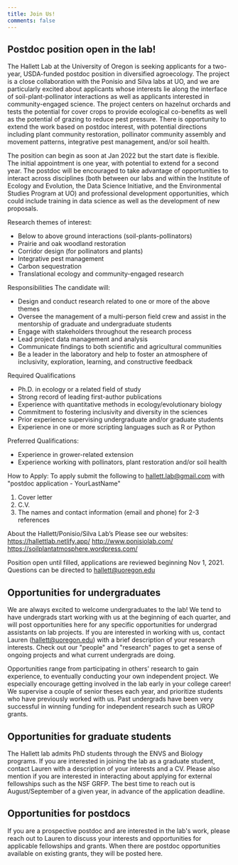 ```yaml
---
title: Join Us!
comments: false
---
```


## Postdoc position open in the lab! 
The Hallett Lab at the University of Oregon is seeking applicants for a two-year, USDA-funded postdoc position in diversified agroecology. The project is a close collaboration with the Ponisio and Silva labs at UO, and we are particularly excited about applicants whose interests lie along the interface of soil-plant-pollinator interactions as well as applicants interested in community-engaged science. The project centers on hazelnut orchards and tests the potential for cover crops to provide ecological co-benefits as well as the potential of grazing to reduce pest pressure. There is opportunity to extend the work based on postdoc interest, with potential directions including plant community restoration, pollinator community assembly and movement patterns, integrative pest management, and/or soil health. 

The position can begin as soon at Jan 2022 but the start date is flexible. The initial appointment is one year, with potential to extend for a second year. The postdoc will be encouraged to take advantage of opportunities to interact across disciplines (both between our labs and within the Institute of Ecology and Evolution, the Data Science Initiative, and the Environmental Studies Program at UO) and professional development opportunities, which could include training in data science as well as the development of new proposals.

Research themes of interest: 
- Below to above ground interactions (soil-plants-pollinators)  
- Prairie and oak woodland restoration  
- Corridor design (for pollinators and plants)  
- Integrative pest management   
- Carbon sequestration  
- Translational ecology and community-engaged research  

Responsibilities
The candidate will:
- Design and conduct research related to one or more of the above themes   
-	Oversee the management of a multi-person field crew and assist in the mentorship of graduate and undergraduate students  
- Engage with stakeholders throughout the research process   
-	Lead project data management and analysis  
-	Communicate findings to both scientific and agricultural communities  
- Be a leader in the laboratory and help to foster an atmosphere of inclusivity, exploration, learning, and constructive feedback  

Required Qualifications
- Ph.D. in ecology or a related field of study  
- Strong record of leading first-author publications  
-	Experience with quantitative methods in ecology/evolutionary biology  
-	Commitment to fostering inclusivity and diversity in the sciences  
-	Prior experience supervising undergraduate and/or graduate students  
-	Experience in one or more scripting languages such as R or Python  

Preferred Qualifications:
-	Experience in grower-related extension  
-	Experience working with pollinators, plant restoration and/or soil health  


How to Apply:
To apply submit the following to hallett.lab@gmail.com 
with "postdoc application - YourLastName"

1) Cover letter
2) C.V.
3) The names and contact information (email and phone) for 2-3 references

About the Hallett/Ponisio/Silva Lab’s
Please see our websites:
https://hallettlab.netlify.app/
http://www.ponisiolab.com/
https://soilplantatmosphere.wordpress.com/

Position open until filled, applications are reviewed beginning Nov 1, 2021. Questions can be directed to hallett@uoregon.edu


## Opportunities for undergraduates
We are always excited to welcome undergraduates to the lab! We tend to have undergrads start working with us at the beginning of each quarter, and will post opportunities here for any specific opportunities for undergrad assistants on lab projects. If you are interested in working with us, contact Lauren (hallett@uoregon.edu) with a brief description of your research interests. Check out our "people" and "research" pages to get a sense of ongoing projects and what current undergrads are doing.

Opportunities range from participating in others' research to gain experience, to eventually conducting your own independent project. We especially encourage getting involved in the lab early in your college career! We supervise a couple of senior theses each year, and prioritize students who have previously worked with us. Past undergrads have been very successful in winning funding for independent research such as UROP grants.


## Opportunities for graduate students
The Hallett lab admits PhD students through the ENVS and Biology programs. If you are interested in joining the lab as a graduate student, contact Lauren with a description of your interests and a CV. Please also mention if you are interested in interacting about applying for external fellowships such as the NSF GRFP. The best time to reach out is August/September of a given year, in advance of the application deadline. 


## Opportunities for postdocs
If you are a prospective postdoc and are interested in the lab's work, please reach out to Lauren to discuss your interests and opportunities for applicable fellowships and grants.
When there are postdoc opportunities available on existing grants, they will be posted here.


